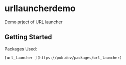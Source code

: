 # urllauncherdemo

Demo prject of URL launcher

## Getting Started

Packages Used:

    [url_launcher ](https://pub.dev/packages/url_launcher)